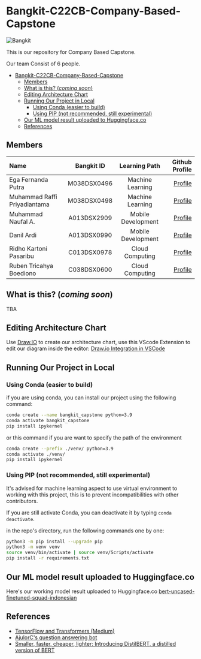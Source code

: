 # Bangkit-C22CB-Company-Based-Capstone


![Bangkit](https://lh3.googleusercontent.com/J2QI0L3vJwv63Sm3isI90ctxuxznz67dAtJQN2vu7wnUuwt9Wc-WI7VuIhwvr0yVrDPfc7kBN5usZz75nDW_k96pCfcZBxnfNzvVS0g=w600)

This is our repository for Company Based Capstone.

Our team Consist of 6 people.

- [Bangkit-C22CB-Company-Based-Capstone](#bangkit-c22cb-company-based-capstone)
  - [Members](#Members)
  - [What is this? (*coming soon*)](#what-is-this-coming-soon)
  - [Editing Architecture Chart](#editing-architecture-chart)
  - [Running Our Project in Local](#running-our-project-in-local)
    - [Using Conda (easier to build)](#using-conda-easier-to-build)
    - [Using PIP (not recommended, still experimental)](#using-pip-not-recommended-still-experimental)
  - [Our ML model result uploaded to Huggingface.co](#our-ml-model-result-uploaded-to-huggingfaceco)
  - [References](#references)

## Members

Name | Bangkit ID | Learning Path | Github Profile
:---|:---:|:---:|---:
Ega Fernanda Putra | M038DSX0496 | Machine Learning | [Profile](https://github.com/Fallennnnnn)
Muhammad Raffi Priyadiantama| M038DSX0498 | Machine Learning | [Profile](https://github.com/Raffi-072)
Muhammad Naufal A. |  A013DSX2909 | Mobile Development | [Profile](https://github.com/mhmmdnaufall)
Danil Ardi | A013DSX0990 | Mobile Development | [Profile](https://github.com/danilardi)
Ridho Kartoni Pasaribu | C013DSX0978 | Cloud Computing | [Profile](https://github.com/ridhokartoni)
Ruben Tricahya Boediono | C038DSX0600 | Cloud Computing | [Profile](https://github.com/rubenboediono)


## What is this? (*coming soon*)

TBA

## Editing Architecture Chart

Use [Draw.IO]([https://link](https://app.diagrams.net/)) to create our architecture chart, use this VScode Extension to edit our diagram inside the editor: [Draw.io Integration in VSCode](https://marketplace.visualstudio.com/items?itemName=hediet.vscode-drawio)

## Running Our Project in Local

### Using Conda (easier to build)

if you are using conda, you can install our project using the following command:

```bash
conda create --name bangkit_capstone python=3.9
conda activate bangkit_capstone
pip install ipykernel
```

or this command if you are want to specify the path of the environment

```bash
conda create --prefix ./venv/ python=3.9
conda activate ./venv/
pip install ipykernel
```

### Using PIP (not recommended, still experimental)

It's advised for machine learning aspect to use virtual environment to working with this project, this is to prevent incompatibilities with other contributors.

If you are still activate Conda, you can deactivate it by typing `conda deactivate`.

in the repo's directory, run the following commands one by one:

```bash
python3 -m pip install --upgrade pip
python3 -m venv venv
source venv/bin/activate | source venv/Scripts/activate
pip install -r requirements.txt
```

## Our ML model result uploaded to Huggingface.co

Here's our working model result uploaded to Huggingface.co
[bert-uncased-finetuned-squad-indonesian](https://huggingface.co/Andaf/bert-uncased-finetuned-squad-indonesian?context=makanan+favorit+dita+adalah+spaghetti&question=apa+makanan+favorit+dita)

## References

- [TensorFlow and Transformers (Medium)](https://towardsdatascience.com/tensorflow-and-transformers-df6fceaf57cc)
- [AjulorC's question answering bot](https://huggingface.co/spaces/AjulorC/question_answering_bot_deployed_with_Gradio)
- [Smaller, faster, cheaper, lighter: Introducing DistilBERT, a distilled version of BERT](https://medium.com/huggingface/distilbert-8cf3380435b5)
